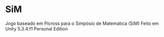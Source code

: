 # SiM
Jogo baseado em Picross para o Simpósio de Matemática (SiM)
Feito em Unity 5.3.4.f1 Personal Edition
